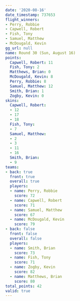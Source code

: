 ```yaml
---
date: '2020-08-16'
date_timestamp: 737653
flight_winners:
- Perry, Robbie
- Capwell, Robert
- Fish, Tony
- Samuel, Matthew
- McDougald, Kevin
gg_url: null
name: Round 30 (Sun, August 16)
points:
  Capwell, Robert: 11
  Fish, Tony: 2
  Matthews, Brian: 0
  McDougald, Kevin: 8
  Perry, Robbie: 8
  Samuel, Matthew: 12
  Smith, Brian: 1
  Zogby, Kevin: 0
skins:
  Capwell, Robert:
  - 12
  - 17
  - 18
  Fish, Tony:
  - 7
  Samuel, Matthew:
  - 2
  - 3
  - 11
  - 16
  Smith, Brian:
  - 9
teams:
- back: true
  front: true
  overall: true
  players:
  - name: Perry, Robbie
    score: 72
  - name: Capwell, Robert
    score: 71
  - name: Samuel, Matthew
    score: 67
  - name: McDougald, Kevin
    score: 79
- back: false
  front: false
  overall: false
  players:
  - name: Smith, Brian
    score: 73
  - name: Fish, Tony
    score: 71
  - name: Zogby, Kevin
    score: 82
  - name: Matthews, Brian
    score: 80
total_points: 42
valid: true
---
```

